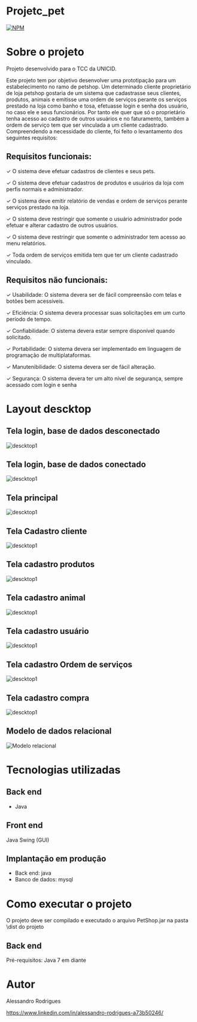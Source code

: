 # Projetc_pet
[![NPM](https://img.shields.io/npm/l/react)](https://github.com/Alessandro-Rodrigues01/Projetc_pet/blob/main/LICENSE) 

# Sobre o projeto
Projeto desenvolvido para o TCC da UNICID.

Este projeto tem por objetivo desenvolver uma prototipação para um estabelecimento no ramo de petshop. 
Um determinado cliente proprietário de loja petshop gostaria de um sistema que cadastrasse seus clientes, produtos, animais e emitisse uma ordem de serviços perante os serviços prestado na loja como banho e tosa, efetuasse login e senha  dos usuário, no caso ele e seus funcionários. Por tanto ele quer que só o proprietário tenha acesso ao cadastro de outros usuários e no faturamento, também a ordem de serviço tem que ser vinculada a um cliente cadastrado. Compreendendo a necessidade do cliente, foi feito o levantamento dos seguintes requisitos:
## Requisitos funcionais:
✓ O sistema deve efetuar cadastros de clientes e seus pets.

✓ O sistema deve efetuar cadastros de produtos e usuários da loja com perfis normais e administrador.

✓ O sistema deve emitir  relatório de vendas e ordem de serviços perante serviços prestado na loja.

✓ O sistema deve restringir que somente o usuário administrador pode efetuar e alterar cadastro de outros usuários.

✓ O sistema deve restringir que somente o administrador tem acesso  ao menu relatórios.

✓ Toda ordem de serviços emitida tem que ter um cliente cadastrado vinculado.
 
 ## Requisitos não funcionais:
 ✓ Usabilidade: O sistema devera ser de fácil compreensão com telas  e botões bem acessíveis.
 
 ✓ Eficiência: O sistema devera processar suas solicitações em um curto período de tempo.
 
 ✓ Confiabilidade: O sistema devera estar sempre disponível quando solicitado.
 
 ✓ Portabilidade: O sistema devera ser implementado em linguagem de programação de multiplataformas.
 
 ✓ Manutenibilidade:  O sistema devera ser de  fácil alteração.
 
 ✓ Segurança: O sistema devera ter um alto nível de segurança, sempre acessado com login e senha
 
 
# Layout descktop
## Tela login, base de dados desconectado
![descktop1](https://github.com/Alessandro-Rodrigues01/Projetc_pet/blob/main/assets/telas/Tela-login-Bd-desconectado.png)

## Tela login, base de dados conectado
![descktop1](https://github.com/Alessandro-Rodrigues01/Projetc_pet/blob/main/assets/telas/Tela-login-Bd-conectado.png)

## Tela principal
![descktop1](https://github.com/Alessandro-Rodrigues01/Projetc_pet/blob/main/assets/telas/Tela-principal.png)

## Tela Cadastro cliente
![descktop1](https://github.com/Alessandro-Rodrigues01/Projetc_pet/blob/main/assets/telas/Tela-cadastro-cliente.png)

## Tela cadastro produtos
![descktop1](https://github.com/Alessandro-Rodrigues01/Projetc_pet/blob/main/assets/telas/Tela-cadastro-produtos.png)

## Tela cadastro animal
![descktop1](https://github.com/Alessandro-Rodrigues01/Projetc_pet/blob/main/assets/telas/Tela-cadastro-animal.png)

## Tela cadastro usuário
![descktop1](https://github.com/Alessandro-Rodrigues01/Projetc_pet/blob/main/assets/telas/Tela-cadastro-usuario.png)

## Tela cadastro Ordem de serviços
![descktop1](https://github.com/Alessandro-Rodrigues01/Projetc_pet/blob/main/assets/telas/Tela-cadastro-OS.png)

## Tela cadastro compra
![descktop1](https://github.com/Alessandro-Rodrigues01/Projetc_pet/blob/main/assets/telas/Tela-cadastro-compra.png)



## Modelo de dados relacional
![Modelo relacional](https://github.com/Alessandro-Rodrigues01/Projetc_pet/blob/main/assets/telas/Modelo-de-dados.png)

# Tecnologias utilizadas
## Back end
- Java

## Front end
Java Swing (GUI)

## Implantação em produção
- Back end: java
- Banco de dados: mysql

# Como executar o projeto
O projeto deve ser compilado e executado o arquivo PetShop.jar na pasta \dist do projeto

## Back end
Pré-requisitos: Java 7 em diante


# Autor

Alessandro Rodrigues

https://www.linkedin.com/in/alessandro-rodrigues-a73b50246/
